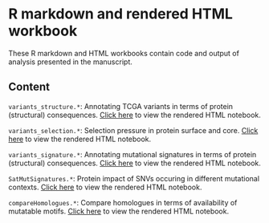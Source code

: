 # R markdown and rendered HTML workbook

These R markdown and HTML workbooks contain code and output of analysis presented in the manuscript.

## Content

`variants_structure.*`: Annotating TCGA variants in terms of protein (structural) consequences. [Click here](https://htmlpreview.github.io/?https://bitbucket.org/josef0731/zoomvarsomaticmutsig/raw/68e530dde539131eb21a14bd702591fb8156236d/Analysis/variants_structure.html) to view the rendered HTML notebook. 

`variants_selection.*`: Selection pressure in protein surface and core. [Click here](https://htmlpreview.github.io/?https://bitbucket.org/josef0731/zoomvarsomaticmutsig/raw/3ca18f9d60630ca00db480717be25fe3be0446c0/Analysis/variants_selection.html) to view the rendered HTML notebook.

`variants_signature.*`: Annotating mutational signatures in terms of protein (structural) consequences. [Click here](https://htmlpreview.github.io/?https://bitbucket.org/josef0731/zoomvarsomaticmutsig/raw/3b90c5df5953470016396cb2dac7bf37b785cbe1/Analysis/variants_signature.html) to view the rendered HTML notebook.

`SatMutSignatures.*`: Protein impact of SNVs occuring in different mutational contexts. [Click here](https://htmlpreview.github.io/?https://bitbucket.org/josef0731/zoomvarsomaticmutsig/raw/5ddaf76784f3d21862735d45ba4146989ffef777/Analysis/SatMutSignatures.html) to view the rendered HTML notebook.

`compareHomologues.*`: Compare homologues in terms of availability of mutatable motifs. [Click here](https://htmlpreview.github.io/?https://bitbucket.org/josef0731/zoomvarsomaticmutsig/raw/3b90c5df5953470016396cb2dac7bf37b785cbe1/Analysis/compareHomologues.html) to view the rendered HTML notebook.

